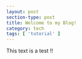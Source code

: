 ```yaml
---
layout: post
section-type: post
title: Welcome to my Blog!
category: tech
tags: [ 'tutorial' ]
---
```


This text is a test !!